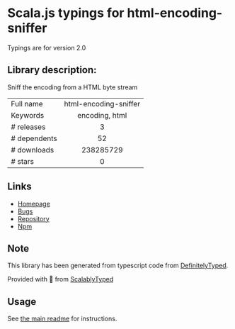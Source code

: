 
# Scala.js typings for html-encoding-sniffer

Typings are for version 2.0

## Library description:
Sniff the encoding from a HTML byte stream

|                    |                 |
| ------------------ | :-------------: |
| Full name          | html-encoding-sniffer |
| Keywords           | encoding, html |
| # releases         | 3 |
| # dependents       | 52 |
| # downloads        | 238285729 |
| # stars            | 0 |

## Links
- [Homepage](https://github.com/jsdom/html-encoding-sniffer#readme)
- [Bugs](https://github.com/jsdom/html-encoding-sniffer/issues)
- [Repository](https://github.com/jsdom/html-encoding-sniffer)
- [Npm](https://www.npmjs.com/package/html-encoding-sniffer)
    


## Note
This library has been generated from typescript code from [DefinitelyTyped](https://definitelytyped.org).

Provided with :purple_heart: from [ScalablyTyped](https://github.com/oyvindberg/ScalablyTyped)

## Usage
See [the main readme](../../readme.md) for instructions.


